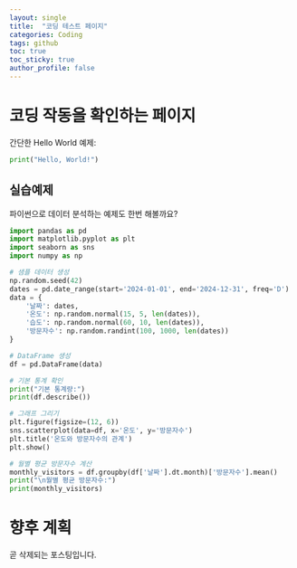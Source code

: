 ```yaml
---
layout: single
title:  "코딩 테스트 페이지"
categories: Coding
tags: github
toc: true
toc_sticky: true
author_profile: false
---
```


# 코딩 작동을 확인하는 페이지

간단한 Hello World 예제:
```python
print("Hello, World!")
```


## 실습예제

파이썬으로 데이터 분석하는 예제도 한번 해볼까요?


```python
import pandas as pd
import matplotlib.pyplot as plt
import seaborn as sns
import numpy as np

# 샘플 데이터 생성
np.random.seed(42)
dates = pd.date_range(start='2024-01-01', end='2024-12-31', freq='D')
data = {
    '날짜': dates,
    '온도': np.random.normal(15, 5, len(dates)),
    '습도': np.random.normal(60, 10, len(dates)),
    '방문자수': np.random.randint(100, 1000, len(dates))
}

# DataFrame 생성
df = pd.DataFrame(data)

# 기본 통계 확인
print("기본 통계량:")
print(df.describe())

# 그래프 그리기
plt.figure(figsize=(12, 6))
sns.scatterplot(data=df, x='온도', y='방문자수')
plt.title('온도와 방문자수의 관계')
plt.show()

# 월별 평균 방문자수 계산
monthly_visitors = df.groupby(df['날짜'].dt.month)['방문자수'].mean()
print("\n월별 평균 방문자수:")
print(monthly_visitors)
```


# 향후 계획
곧 삭제되는 포스팅입니다.
